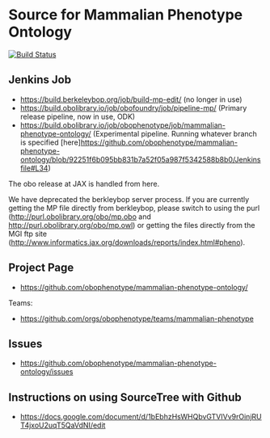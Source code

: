 # Source for Mammalian Phenotype Ontology
[![Build Status](https://travis-ci.org/obophenotype/mammalian-phenotype-ontology.svg?branch=master)](https://travis-ci.org/obophenotype/mammalian-phenotype-ontology)

## Jenkins Job

 * https://build.berkeleybop.org/job/build-mp-edit/ (no longer in use)
 * https://build.obolibrary.io/job/obofoundry/job/pipeline-mp/ (Primary release pipeline, now in use, ODK)
 * https://build.obolibrary.io/job/obophenotype/job/mammalian-phenotype-ontology/ (Experimental pipeline. Running whatever branch is specified [here]https://github.com/obophenotype/mammalian-phenotype-ontology/blob/92251f6b095bb831b7a52f05a987f5342588b8b0/Jenkinsfile#L34)

The obo release at JAX is handled from here.

We have deprecated the berkleybop server process. If you are currently getting the MP file directly from berkleybop, please switch to using the purl (http://purl.obolibrary.org/obo/mp.obo and  http://purl.obolibrary.org/obo/mp.owl) or getting the files directly from the MGI ftp site (http://www.informatics.jax.org/downloads/reports/index.html#pheno).

## Project Page

 * https://github.com/obophenotype/mammalian-phenotype-ontology/

Teams:

 * https://github.com/orgs/obophenotype/teams/mammalian-phenotype

## Issues

 * https://github.com/obophenotype/mammalian-phenotype-ontology/issues

## Instructions on using SourceTree with Github
 
 * https://docs.google.com/document/d/1bEbhzHsWHQbvGTVIVv9rOinjRUT4jxoU2uqT5QaVdNI/edit



